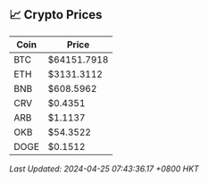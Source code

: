 ## 📈 Crypto Prices

| Coin | Price |
| ---- | ----- |
| BTC | $64151.7918 |
| ETH | $3131.3112 |
| BNB | $608.5962 |
| CRV | $0.4351 |
| ARB | $1.1137 |
| OKB | $54.3522 |
| DOGE | $0.1512 |

_Last Updated: 2024-04-25 07:43:36.17 +0800 HKT_